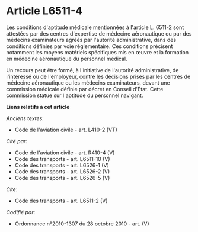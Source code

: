 # Article L6511-4

Les conditions d'aptitude médicale mentionnées à l'article L. 6511-2 sont attestées par des centres d'expertise de médecine
aéronautique ou par des médecins examinateurs agréés par l'autorité administrative, dans des conditions définies par voie
réglementaire. Ces conditions précisent notamment les moyens matériels spécifiques mis en œuvre et la formation en médecine
aéronautique du personnel médical. 

Un recours peut être formé, à l'initiative de l'autorité administrative, de l'intéressé ou de l'employeur, contre les
décisions prises par les centres de médecine aéronautique ou les médecins examinateurs, devant une commission médicale
définie par décret en Conseil d'Etat. Cette commission statue sur l'aptitude du personnel navigant.

**Liens relatifs à cet article**

_Anciens textes_:

  - Code de l'aviation civile - art. L410-2 (VT)

_Cité par_:

  - Code de l'aviation civile - art. R410-4 (V)
  - Code des transports - art. L6511-10 (V)
  - Code des transports - art. L6526-1 (V)
  - Code des transports - art. L6526-2 (V)
  - Code des transports - art. L6526-5 (V)

_Cite_:

  - Code des transports - art. L6511-2 (V)

_Codifié par_:

  - Ordonnance n°2010-1307 du 28 octobre 2010 - art. (V)
